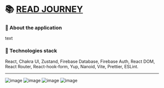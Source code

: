 # 📚 [READ JOURNEY](https://read-journey-two.vercel.app/)

### 📝 About the application
 text

### 🧰 Technologies stack 
React, Chakra UI, Zustand, Firebase Database, Firebase Auth, React DOM, React Router, React-hook-form, Yup, Nanoid, Vite, Prettier, ESLint.

---
![image](https://github.com/user-attachments/assets/7d8a8c4c-b86f-45c2-b676-bc3e203f98ec)
![image](https://github.com/user-attachments/assets/99481317-ea0e-4fd6-8208-40327af88a20)
![image](https://github.com/user-attachments/assets/42f01064-ca11-4d9e-9e4f-e1014dabd55c)
![image](https://github.com/user-attachments/assets/4fe39128-925b-4f0d-8c4f-ba941e8ba6c4)
